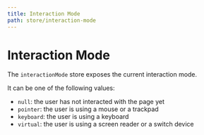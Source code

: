 ```yaml
---
title: Interaction Mode
path: store/interaction-mode
---
```


# Interaction Mode

The `interactionMode` store exposes the current interaction mode.

It can be one of the following values:

- `null`: the user has not interacted with the page yet
- `pointer`: the user is using a mouse or a trackpad
- `keyboard`: the user is using a keyboard
- `virtual`: the user is using a screen reader or a switch device
